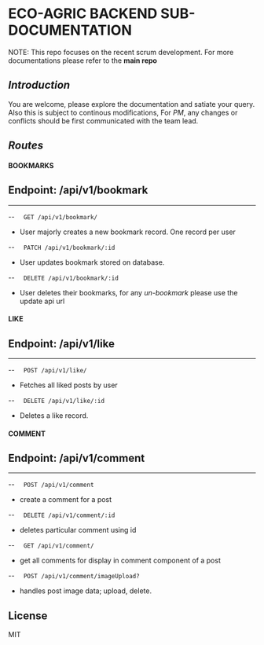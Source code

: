 # ECO-AGRIC BACKEND SUB-DOCUMENTATION

NOTE: This repo focuses on the recent scrum development. For more documentations please refer to the __main repo__

## _Introduction_

You are welcome, please explore the documentation and satiate your query. Also this is subject to continous modifications, For *PM*, any changes or conflicts should be first communicated with the team lead. 

## _Routes_

#### BOOKMARKS

## Endpoint: /api/v1/bookmark

---

--
`   GET /api/v1/bookmark/
  `

- User majorly creates a new bookmark record. One record per user

--
`   PATCH /api/v1/bookmark/:id
  `

- User updates bookmark stored on database.

--
`   DELETE /api/v1/bookmark/:id
  `

- User deletes their bookmarks, for any _un-bookmark_ please use the update api url 

#### LIKE

## Endpoint: /api/v1/like

---


--
`   POST /api/v1/like/
  `

- Fetches all liked posts by user

--
`   DELETE /api/v1/like/:id
  `

- Deletes a like record.


#### COMMENT
## Endpoint: /api/v1/comment

---

--
`   POST /api/v1/comment
  `

- create a comment for a post

--
`   DELETE /api/v1/comment/:id
  `

- deletes particular comment using id

--
`   GET /api/v1/comment/
  `

- get all comments for display in comment component of a post

--
`   POST /api/v1/comment/imageUpload?
  `

- handles post image data; upload, delete.

<!-- --
`   PATCH /api/v1/comment/:id
  `

- update edits to particular comment -->


<!--
 -->
## License

MIT